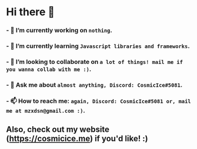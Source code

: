 # Hi there 👋

### - 🔭 I’m currently working on `nothing`.
### - 🌱 I’m currently learning `Javascript libraries and frameworks`.
### - 👯 I’m looking to collaborate on `a lot of things! mail me if you wanna collab with me :)`.
### - 💬 Ask me about `almost anything, Discord: CosmicIce#5081`.
### - 📫 How to reach me: `again, Discord: CosmicIce#5081 or, mail me at mzxdsn@gmail.com :)`.

## Also, check out my website (https://cosmicice.me) if you'd like! :)





